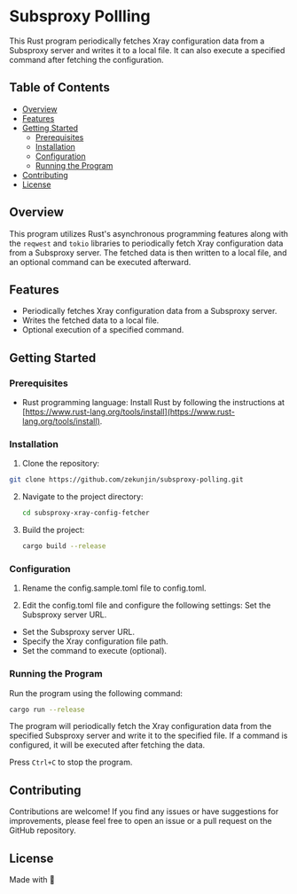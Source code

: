 # Subsproxy Pollling

This Rust program periodically fetches Xray configuration data from a Subsproxy server and writes it to a local file. It can also execute a specified command after fetching the configuration.

## Table of Contents

- [Overview](#overview)
- [Features](#features)
- [Getting Started](#getting-started)
  - [Prerequisites](#prerequisites)
  - [Installation](#installation)
  - [Configuration](#configuration)
  - [Running the Program](#running-the-program)
- [Contributing](#contributing)
- [License](#license)

## Overview

This program utilizes Rust's asynchronous programming features along with the `reqwest` and `tokio` libraries to periodically fetch Xray configuration data from a Subsproxy server. The fetched data is then written to a local file, and an optional command can be executed afterward.

## Features

- Periodically fetches Xray configuration data from a Subsproxy server.
- Writes the fetched data to a local file.
- Optional execution of a specified command.

## Getting Started

### Prerequisites

- Rust programming language: Install Rust by following the instructions at [https://www.rust-lang.org/tools/install](https://www.rust-lang.org/tools/install).

### Installation

1. Clone the repository:

  ```bash
  git clone https://github.com/zekunjin/subsproxy-polling.git
  ```

2. Navigate to the project directory:

   ```bash
   cd subsproxy-xray-config-fetcher
   ```

3. Build the project:

   ```bash
   cargo build --release
   ```

### Configuration

1. Rename the config.sample.toml file to config.toml.

2. Edit the config.toml file and configure the following settings:
Set the Subsproxy server URL.

- Set the Subsproxy server URL.
- Specify the Xray configuration file path.
- Set the command to execute (optional).

### Running the Program

Run the program using the following command:

```bash
cargo run --release
```

The program will periodically fetch the Xray configuration data from the specified Subsproxy server and write it to the specified file. If a command is configured, it will be executed after fetching the data.

Press `Ctrl+C` to stop the program.

## Contributing

Contributions are welcome! If you find any issues or have suggestions for improvements, please feel free to open an issue or a pull request on the GitHub repository.

## License

Made with 💛
